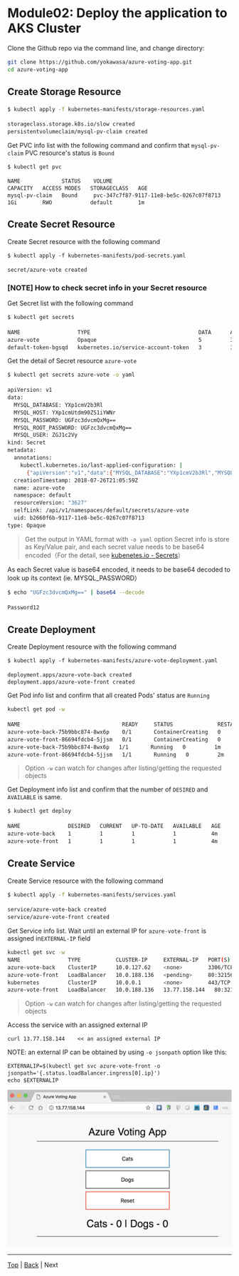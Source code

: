 # Module02: Deploy the application to AKS Cluster

Clone the Github repo via the command line, and change directory:

```sh
git clone https://github.com/yokawasa/azure-voting-app.git
cd azure-voting-app
```

## Create Storage Resource
```sh
$ kubectl apply -f kubernetes-manifests/storage-resources.yaml

storageclass.storage.k8s.io/slow created
persistentvolumeclaim/mysql-pv-claim created
```

Get PVC info list with the following command and confirm that `mysql-pv-claim` PVC resource's status is `Bound`
```
$ kubectl get pvc

NAME             STATUS    VOLUME                                     CAPACITY   ACCESS MODES   STORAGECLASS   AGE
mysql-pv-claim   Bound     pvc-347c7f87-9117-11e8-be5c-0267c07f8713   1Gi        RWO            default        1m
```

## Create Secret Resource

Create Secret resource with the following command
```
$ kubectl apply -f kubernetes-manifests/pod-secrets.yaml

secret/azure-vote created
```

### [NOTE] How to check secret info in your Secret resource

Get Secret list with the following command
```sh
$ kubectl get secrets

NAME                  TYPE                                  DATA      AGE
azure-vote            Opaque                                5         30s
default-token-bgsqd   kubernetes.io/service-account-token   3         36m
```

Get the detail of Secret resource `azure-vote`

```sh 
$ kubectl get secrets azure-vote -o yaml

apiVersion: v1
data:
  MYSQL_DATABASE: YXp1cmV2b3Rl
  MYSQL_HOST: YXp1cmUtdm90ZS1iYWNr
  MYSQL_PASSWORD: UGFzc3dvcmQxMg==
  MYSQL_ROOT_PASSWORD: UGFzc3dvcmQxMg==
  MYSQL_USER: ZGJ1c2Vy
kind: Secret
metadata:
  annotations:
    kubectl.kubernetes.io/last-applied-configuration: |
      {"apiVersion":"v1","data":{"MYSQL_DATABASE":"YXp1cmV2b3Rl","MYSQL_HOST":"YXp1cmUtdm90ZS1iYWNr","MYSQL_PASSWORD":"UGFzc3dvcmQxMg==","MYSQL_ROOT_PASSWORD":"UGFzc3dvcmQxMg==","MYSQL_USER":"ZGJ1c2Vy"},"kind":"Secret","metadata":{"annotations":{},"name":"azure-vote","namespace":"default"},"type":"Opaque"}
  creationTimestamp: 2018-07-26T21:05:59Z
  name: azure-vote
  namespace: default
  resourceVersion: "3627"
  selfLink: /api/v1/namespaces/default/secrets/azure-vote
  uid: b2660f6b-9117-11e8-be5c-0267c07f8713
type: Opaque
```
> Get the output in YAML format with `-o yaml` option
> Secret info is store as Key/Value pair, and each secret value needs to be base64 encoded（For the detail, see [kubenetes.io - Secrets](https://kubernetes.io/docs/concepts/configuration/secret/)）

As each Secret value is base64 encoded, it needs to be base64 decoded to look up its context (ie. MYSQL_PASSWORD）
```sh
$ echo "UGFzc3dvcmQxMg==" | base64 --decode

Password12
```

## Create Deployment
Create Deployment resource with the following command
```
$ kubectl apply -f kubernetes-manifests/azure-vote-deployment.yaml

deployment.apps/azure-vote-back created
deployment.apps/azure-vote-front created
```

Get Pod info list and confirm that all created Pods' status are `Running`

```sh
kubectl get pod -w

NAME                                READY     STATUS              RESTARTS   AGE
azure-vote-back-75b9bbc874-8wx6p    0/1       ContainerCreating   0          1m
azure-vote-front-86694fdcb4-5jjsm   0/1       ContainerCreating   0          1m
azure-vote-back-75b9bbc874-8wx6p   1/1       Running   0         1m
azure-vote-front-86694fdcb4-5jjsm   1/1       Running   0         2m
```
> Option `-w` can watch for changes after listing/getting the requested objects

Get Deployment info list and confirm that the number of `DESIRED` and `AVAILABLE` is same.
```sh
$ kubectl get deploy

NAME               DESIRED   CURRENT   UP-TO-DATE   AVAILABLE   AGE
azure-vote-back    1         1         1            1           4m
azure-vote-front   1         1         1            1           4m
```

## Create Service

Create Service resource with the following command
```sh
$ kubectl apply -f kubernetes-manifests/services.yaml

service/azure-vote-back created
service/azure-vote-front created
```

Get Service info list. Wait until an external IP for `azure-vote-front` is assigned in`EXTERNAL-IP` field

```sh
kubectl get svc -w
NAME               TYPE           CLUSTER-IP     EXTERNAL-IP   PORT(S)        AGE
azure-vote-back    ClusterIP      10.0.127.62    <none>        3306/TCP       36s
azure-vote-front   LoadBalancer   10.0.188.136   <pending>     80:32156/TCP   36s
kubernetes         ClusterIP      10.0.0.1       <none>        443/TCP        46m
azure-vote-front   LoadBalancer   10.0.188.136   13.77.158.144   80:32156/TCP   3m
```
> Option `-w` can watch for changes after listing/getting the requested objects

Access the service with an assigned external IP
```
curl 13.77.158.144    << an assigned external IP
```

NOTE: an external IP can be obtained by using `-o jsonpath` option like this:
```
EXTERNALIP=$(kubectl get svc azure-vote-front -o jsonpath='{.status.loadBalancer.ingress[0].ip}')
echo $EXTERNALIP
```

![](../img/browse-app.png)

---
[Top](toc.md) | [Back](module01.md) | Next